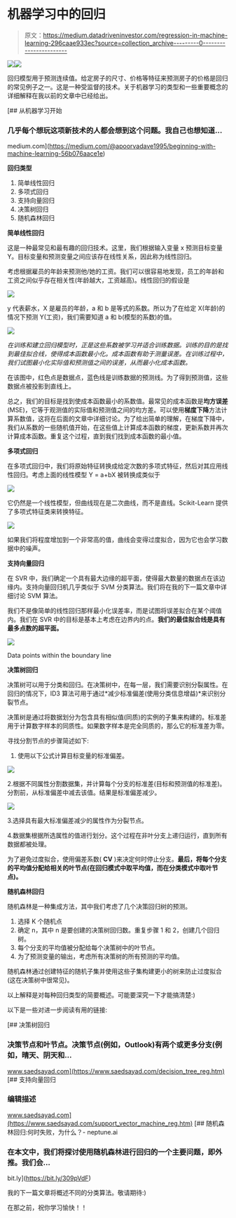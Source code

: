 # 机器学习中的回归

> 原文：<https://medium.datadriveninvestor.com/regression-in-machine-learning-296caae933ec?source=collection_archive---------0----------------------->

[![](img/90d86ecb5cce7c2014bfcf5f6b1c1b30.png)](http://www.track.datadriveninvestor.com/1126A)![](img/deb4884ea9c338a105abb89d8407945c.png)

回归模型用于预测连续值。给定房子的尺寸、价格等特征来预测房子的价格是回归的常见例子之一。这是一种受监督的技术。关于机器学习的类型和一些重要概念的详细解释在我以前的文章中已经给出。

[](https://medium.com/@apoorvadave1995/beginning-with-machine-learning-56b076aace1e) [## 从机器学习开始

### 几乎每个想玩这项新技术的人都会想到这个问题。我自己也想知道…

medium.com](https://medium.com/@apoorvadave1995/beginning-with-machine-learning-56b076aace1e) 

**回归类型**

1.  简单线性回归
2.  多项式回归
3.  支持向量回归
4.  决策树回归
5.  随机森林回归

**简单线性回归**

这是一种最常见和最有趣的回归技术。这里，我们根据输入变量 x 预测目标变量 Y。目标变量和预测变量之间应该存在线性关系，因此称为线性回归。

考虑根据雇员的年龄来预测他/她的工资。我们可以很容易地发现，员工的年龄和工资之间似乎存在相关性(年龄越大，工资越高)。线性回归的假设是

![](img/cb6ddb41693534e4ad3dc7074c7476a2.png)

y 代表薪水，X 是雇员的年龄，a 和 b 是等式的系数。所以为了在给定 X(年龄)的情况下预测 Y(工资)，我们需要知道 a 和 b(模型的系数)的值。

![](img/2960db5559d5c2115ec27d65b94a3165.png)

*在训练和建立回归模型时，正是这些系数被学习并适合训练数据。训练的目的是找到最佳拟合线，使得成本函数最小化。成本函数有助于测量误差。在训练过程中，我们试图最小化实际值和预测值之间的误差，从而最小化成本函数。*

在该图中，红色点是数据点，蓝色线是训练数据的预测线。为了得到预测值，这些数据点被投影到直线上。

总之，我们的目标是找到使成本函数最小的系数值。最常见的成本函数是**均方误差** (MSE)，它等于观测值的实际值和预测值之间的均方差。可以使用**梯度下降**方法计算系数值，这将在后面的文章中详细讨论。为了给出简单的理解，在梯度下降中，我们从系数的一些随机值开始，在这些值上计算成本函数的梯度，更新系数并再次计算成本函数。重复这个过程，直到我们找到成本函数的最小值。

**多项式回归**

在多项式回归中，我们将原始特征转换成给定次数的多项式特征，然后对其应用线性回归。考虑上面的线性模型 Y = a+bX 被转换成类似于

![](img/74fa19fcd4912416d20922d8e87a3096.png)

它仍然是一个线性模型，但曲线现在是二次曲线，而不是直线。Scikit-Learn 提供了多项式特征类来转换特征。

![](img/efc8fcbbe7e86551d8a8f4e66596891a.png)

如果我们将程度增加到一个非常高的值，曲线会变得过度拟合，因为它也会学习数据中的噪声。

**支持向量回归**

在 SVR 中，我们确定一个具有最大边缘的超平面，使得最大数量的数据点在该边缘内。支持向量回归机几乎类似于 SVM 分类算法。我们将在我的下一篇文章中详细讨论 SVM 算法。

我们不是像简单的线性回归那样最小化误差率，而是试图将误差拟合在某个阈值内。我们在 SVR 中的目标是基本上考虑在边界内的点。**我们的最佳拟合线是具有最多点数的超平面。**

![](img/9b10cdff09fe8fac544ce0fde4e6b3af.png)

Data points within the boundary line

**决策树回归**

决策树可以用于分类和回归。在决策树中，在每一层，我们需要识别分裂属性。在回归的情况下，ID3 算法可用于通过*减少标准偏差(使用分类信息增益)*来识别分裂节点。

决策树是通过将数据划分为包含具有相似值(同质)的实例的子集来构建的。标准差用于计算数字样本的同质性。如果数字样本是完全同质的，那么它的标准差为零。

寻找分割节点的步骤简述如下:

1.  使用以下公式计算目标变量的标准偏差。

![](img/f166047e23095974da191ea4965b72b5.png)

2.根据不同属性分割数据集，并计算每个分支的标准差(目标和预测值的标准差)。分割前，从标准偏差中减去该值。结果是标准偏差减少。

![](img/f1c9c550471c1a6e982d13642d569a84.png)

3.选择具有最大标准偏差减少的属性作为分裂节点。

4.数据集根据所选属性的值进行划分。这个过程在非叶分支上递归运行，直到所有数据都被处理。

为了避免过度拟合，使用偏差系数( **CV** )来决定何时停止分支。**最后，将每个分支的平均值分配给相关的叶节点(在回归模式中取平均值，而在分类模式中取叶节点)。**

**随机森林回归**

随机森林是一种集成方法，其中我们考虑了几个决策回归树的预测。

1.  选择 K 个随机点
2.  确定 n，其中 n 是要创建的决策树回归数。重复步骤 1 和 2，创建几个回归树。
3.  每个分支的平均值被分配给每个决策树中的叶节点。
4.  为了预测变量的输出，考虑所有决策树的所有预测的平均值。

随机森林通过创建特征的随机子集并使用这些子集构建更小的树来防止过度拟合(这在决策树中很常见)。

以上解释是对每种回归类型的简要概述。可能要深究一下才能搞清楚:)

以下是一些对进一步阅读有用的链接:

 [## 决策树回归

### 决策节点和叶节点。决策节点(例如，Outlook)有两个或更多分支(例如，晴天、阴天和…

www.saedsayad.com](https://www.saedsayad.com/decision_tree_reg.htm)  [## 支持向量回归

### 编辑描述

www.saedsayad.com](https://www.saedsayad.com/support_vector_machine_reg.htm) [](https://bit.ly/309pVdF) [## 随机森林回归:何时失败，为什么？- neptune.ai

### 在本文中，我们将探讨使用随机森林进行回归的一个主要问题，即外推。我们会…

bit.ly](https://bit.ly/309pVdF) 

我的下一篇文章将概述不同的分类算法。敬请期待:)

在那之前，祝你学习愉快！！